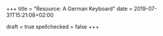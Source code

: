 +++
title = "Resource: A German Keyboard"
date = 2019-07-31T15:21:08+02:00

draft = true
spellchecked = false
+++




